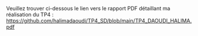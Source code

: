 Veuillez trouver ci-dessous le lien vers le rapport PDF détaillant ma réalisation du TP4 :
https://github.com/halimadaoudi/TP4_SD/blob/main/TP4_DAOUDI_HALIMA.pdf
